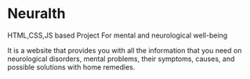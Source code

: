 # Neuralth
HTML,CSS,JS based Project
For mental and neurological well-being

It is a website that provides you with all the information that you need on neurological disorders, 
mental problems, their symptoms, causes, and possible solutions with home remedies.
